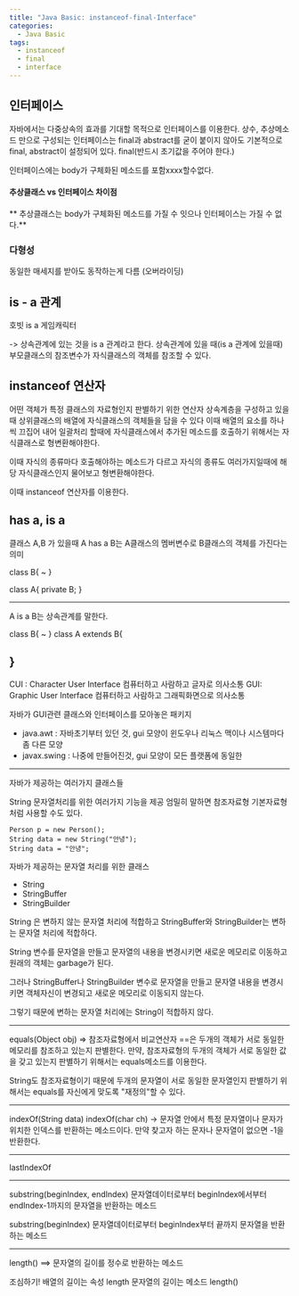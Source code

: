 ```yaml
---
title: "Java Basic: instanceof-final-Interface"
categories:
  - Java Basic
tags:
  - instanceof
  - final
  - interface
---
```

## 인터페이스

자바에서는 다중상속의 효과를 기대할 목적으로 인터페이스를 이용한다.
상수, 추상메소드 만으로 구성되는 인터페이스는
final과 abstract를 굳이 붙이지 않아도
기본적으로 final, abstract이 설정되어 있다. 
final(반드시 초기값을 주어야 한다.)

인터페이스에는 body가 구체화된 메소드를 포함xxxx할수없다.
#### 추상클래스 vs 인터페이스 차이점
** 추상클래스는 body가 구체화된 메소드를 가질 수 잇으나
인터페이스는 가질 수 없다.**

### 다형성
동일한 매세지를 받아도 동작하는게 다름
(오버라이딩)

## is - a 관계

호빗 is a 게임캐릭터

-> 상속관계에 있는 것을 is a 관계라고 한다.
상속관계에 있을 때(is a 관계에 있을때)
부모클래스의 참조변수가
자식클래스의 객체를 참조할 수 있다.

## instanceof 연산자

어떤 객체가 특정 클래스의 자료형인지 판별하기 위한 연산자
상속계층을 구성하고 있을때
상위클래스의 배열에 자식클래스의 객체들을  담을 수 있다
이때 배열의 요소를
하나씩 끄집어 내어 일괄처리 할때에
자식클래스에서 추가된 메소드를 호출하기 위해서는
자식클래스로 형변환해야한다.

이때 자식의 종류마다
호출해야하는 메소드가 다르고
자식의 종류도 여러가지일때에
해당 자식클래스인지 물어보고 형변환해야한다.

이때 instanceof 연산자를 이용한다.

## has a, is a

클래스 A,B 가 있을때
A has a B는 
A클래스의 멤버변수로 B클래스의 객체를 가진다는 의미

class B{
	~
}

class A{
	private B;
}

--------
A is a B는 상속관계를 말한다.

class B{
 	~
}
class A extends B{

}
---
CUI : Character User Interface
컴퓨터하고 사람하고 글자로 의사소통
GUI: Graphic User Interface
컴퓨터하고 사람하고 그래픽화면으로 의사소통

자바가 GUI관련 클래스와 인터페이스를 모아놓은 패키지
- java.awt	: 자바초기부터 있던 것, gui 모양이 윈도우나 리눅스 
  맥이나 시스템마다 좀 다른 모양
- javax.swing	: 나중에 만들어진것, gui 모양이 모든 플랫폼에
  동일한 

---
자바가 제공하는 여러가지 클래스들

String
문자열처리를 위한 여러가지 기능을 제공
엄밀히 말하면 참조자료형
기본자료형처럼 사용할 수도 있다.
```
Person p = new Person();
String data = new String("안녕");
String data = "안녕"; 
```
자바가 제공하는 문자열 처리를 위한 클래스
- String
- StringBuffer
- StringBuilder

String 은 변하지 않는 문자열 처리에 적합하고
StringBuffer와 StringBuilder는 변하는 문자열 처리에 적합하다.

String 변수를 문자열을 만들고
문자열의 내용을 변경시키면
새로운 메모리로 이동하고
원래의 객체는 garbage가 된다. 

그러나
StringBuffer나 StringBuilder 변수로 문자열을 만들고
문자열 내용을 변경시키면
객체자신이 변경되고
새로운 메모리로 이동되지 않는다.

그렇기 때문에 변하는 문자열 처리에는
String이 적합하지 않다.

---------

equals(Object obj)
=> 참조자료형에서 
비교연산자 ==은 두개의 객체가 서로 동일한 메모리를
참조하고 있는지 판별한다.
만약, 참조자료형의 두개의 객체가 서로 동일한 값을
갖고 있는지 판별하기 위해서는
equals메소드를 이용한다.

String도 참조자료형이기 때문에
두개의 문자열이 서로 동일한 문자열인지 판별하기 위해서는
equals를 자신에게 맞도록 "재정의"할 수 있다.

---

indexOf(String data)
indexOf(char ch)
-> 문자열 안에서 특정 문자열이나 문자가 위치한 인덱스를 반환하는 메소드이다.
만약 찾고자 하는 문자나 문자열이 없으면 -1을 반환한다.

---
lastIndexOf

---
substring(beginIndex, endIndex)
문자열데이터로부터 beginIndex에서부터 endIndex-1까지의 문자열을 반환하는 메소드

substring(beginIndex)
문자열데이터로부터 beginIndex부터 끝까지 문자열을 반환하는 메소드

---
length()
==> 문자열의 길이를 정수로 반환하는 메소드

조심하기!
배열의 길이는 속성 length
문자열의 길이는 메소드 length()
